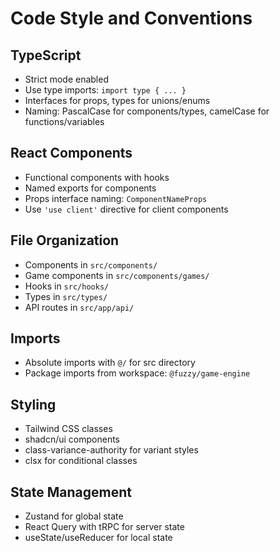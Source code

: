 # Code Style and Conventions

## TypeScript
- Strict mode enabled
- Use type imports: `import type { ... }`
- Interfaces for props, types for unions/enums
- Naming: PascalCase for components/types, camelCase for functions/variables

## React Components
- Functional components with hooks
- Named exports for components
- Props interface naming: `ComponentNameProps`
- Use `'use client'` directive for client components

## File Organization
- Components in `src/components/`
- Game components in `src/components/games/`
- Hooks in `src/hooks/`
- Types in `src/types/`
- API routes in `src/app/api/`

## Imports
- Absolute imports with `@/` for src directory
- Package imports from workspace: `@fuzzy/game-engine`

## Styling
- Tailwind CSS classes
- shadcn/ui components
- class-variance-authority for variant styles
- clsx for conditional classes

## State Management
- Zustand for global state
- React Query with tRPC for server state
- useState/useReducer for local state
